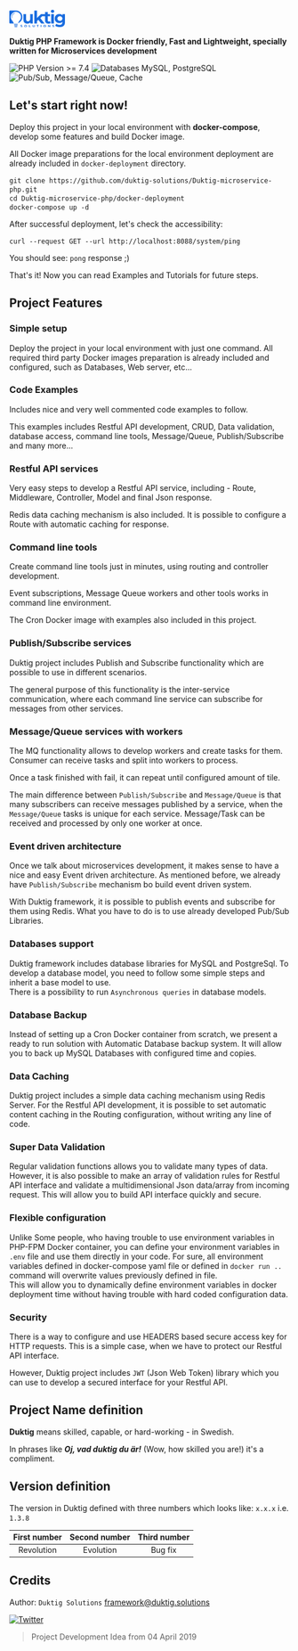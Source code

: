 ![Image](docs/img/logo.png "Duktig PHP Framework")

**Duktig PHP Framework is Docker friendly, Fast and Lightweight, specially written for Microservices development**


![PHP Version >= 7.4](https://img.shields.io/badge/PHP%20Version-%3E%3D%207.4-green?style=flat "PHP Version >= 7.4")
![Databases MySQL, PostgreSQL](https://img.shields.io/badge/Databases-MySQL,%20PostgreSQL-blue?style=flat "Databases MySQL, PostgreSQL")
![Pub/Sub, Message/Queue, Cache](https://img.shields.io/badge/Pub/Sub,%20Message/Queue,%20Cache-Redis-red?style=flat "Pub/Sub, Message/Queue, Cache")


## Let's start right now!

Deploy this project in your local environment with **docker-compose**, develop some features and build Docker image.

All Docker image preparations for the local environment deployment are already included in `docker-deployment` directory.

```shell   
git clone https://github.com/duktig-solutions/Duktig-microservice-php.git
cd Duktig-microservice-php/docker-deployment
docker-compose up -d
```

After successful deployment, let's check the accessibility:

```shell
curl --request GET --url http://localhost:8088/system/ping
```

You should see: `pong` response ;)

That's it! Now you can read Examples and Tutorials for future steps.

## Project Features

### Simple setup

Deploy the project in your local environment with just one command.
All required third party Docker images preparation is already included and configured,
such as Databases, Web server, etc...

### Code Examples

Includes nice and very well commented code examples to follow.

This examples includes Restful API development, CRUD, Data validation, database access, command line tools,
Message/Queue, Publish/Subscribe and many more...

### Restful API services

Very easy steps to develop a Restful API service, including - Route, Middleware, Controller, Model and final Json response.

Redis data caching mechanism is also included. It is possible to configure a Route with automatic caching for response.

### Command line tools

Create command line tools just in minutes, using routing and controller development.

Event subscriptions, Message Queue workers and other tools works in command line environment.

The Cron Docker image with examples also included in this project.

### Publish/Subscribe services

Duktig project includes Publish and Subscribe functionality which are possible to use in different scenarios.

The general purpose of this functionality is the inter-service communication,
where each command line service can subscribe for messages from other services.

### Message/Queue services with workers

The MQ functionality allows to develop workers and create tasks for them. Consumer can receive tasks and split into workers to process.

Once a task finished with fail, it can repeat until configured amount of tile.

The main difference between `Publish/Subscribe` and `Message/Queue` is that many subscribers can receive messages published by a service,
when the `Message/Queue` tasks is unique for each service. Message/Task can be received and processed by only one worker at once.

### Event driven architecture

Once we talk about microservices development, it makes sense to have a nice and easy Event driven architecture.
As mentioned before, we already have `Publish/Subscribe` mechanism bo build event driven system.

With Duktig framework, it is possible to publish events and subscribe for them using Redis.
What you have to do is to use already developed Pub/Sub Libraries.

### Databases support

Duktig framework includes database libraries for MySQL and PostgreSql.
To develop a database model, you need to follow some simple steps and inherit a base model to use.  
There is a possibility to run `Asynchronous queries` in database models.

### Database Backup

Instead of setting up a Cron Docker container from scratch, we present a ready to run solution with Automatic Database backup system.
It will allow you to back up MySQL Databases with configured time and copies.

### Data Caching

Duktig project includes a simple data caching mechanism using Redis Server.
For the Restful API development, it is possible to set automatic content caching in the Routing configuration,
without writing any line of code.

### Super Data Validation

Regular validation functions allows you to validate many types of data.
However, it is also possible to make an array of validation rules for Restful API interface
and validate a multidimensional Json data/array from incoming request.
This will allow you to build API interface quickly and secure.

### Flexible configuration

Unlike Some people, who having trouble to use environment variables in PHP-FPM Docker container,
you can define your environment variables in `.env` file and use them directly in your code.
For sure, all environment variables defined in docker-compose yaml file or defined in `docker run ..` command
will overwrite values previously defined in file.  
This will allow you to dynamically define environment variables in docker deployment time
without having trouble with hard coded configuration data.

### Security

There is a way to configure and use HEADERS based secure access key for HTTP requests.
This is a simple case, when we have to protect our Restful API interface.

However, Duktig project includes `JWT` (Json Web Token) library which you can use to develop a secured interface for your Restful API.

## Project Name definition

**Duktig** means skilled, capable, or hard-working - in Swedish.

In phrases like ***Oj, vad duktig du är!*** (Wow, how skilled you are!) it's a compliment.

## Version definition

The version in Duktig defined with three numbers which looks like: `x.x.x` i.e. `1.3.8`

| First number | Second number | Third number |
|:------------:|:-------------:|:------------:|
|  Revolution  |   Evolution   |   Bug fix    |

## Credits

Author: `Duktig Solutions` [framework@duktig.solutions](mailto:framework@duktig.solutions)

[![Twitter](https://img.shields.io/twitter/follow/DuktigS?label=News%20on%20Twitter%20)](https://twitter.com/DuktigS)

>Project Development Idea from 04 April 2019

